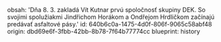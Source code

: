 obsah: 'Dňa 8. 3. zakladá Vít Kutnar prvú spoločnosť skupiny DEK. So svojimi spolužiakmi Jindřichom Horákom a Ondřejom Hrdličkom začínajú predávať asfaltové pásy.'
id: 640b6c0a-1475-4d0f-806f-9065c58abf48
origin: dbd69e6f-3fbb-42bb-8b78-7f64b77774cc
blueprint: history
